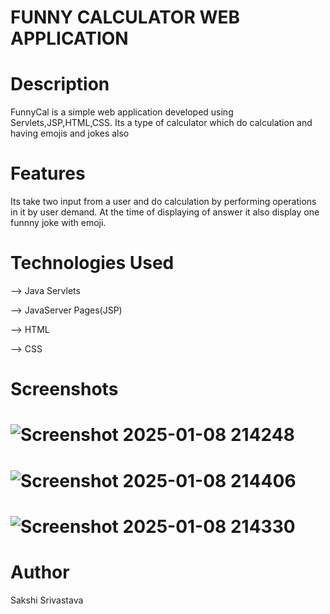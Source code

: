  # FUNNY CALCULATOR WEB APPLICATION


# Description

FunnyCal is a simple web application developed using Servlets,JSP,HTML,CSS. Its a type of calculator which do calculation and having emojis and jokes also

# Features

Its take two input from a user and do calculation by performing operations in it by user demand. At the time of displaying of answer it also display one funnny joke with emoji.

# Technologies Used

--> Java Servlets

--> JavaServer Pages(JSP)

--> HTML

--> CSS

# Screenshots

# ![Screenshot 2025-01-08 214248](https://github.com/user-attachments/assets/c9058fed-1e6b-4f25-8de7-4466d8bdd8df)

# ![Screenshot 2025-01-08 214406](https://github.com/user-attachments/assets/0e3c2892-3ef4-43b4-a51f-a3641f7a8f2a)

# ![Screenshot 2025-01-08 214330](https://github.com/user-attachments/assets/9eb76132-5de5-4d80-a475-b1d4efd098f8)


# Author
Sakshi Srivastava



